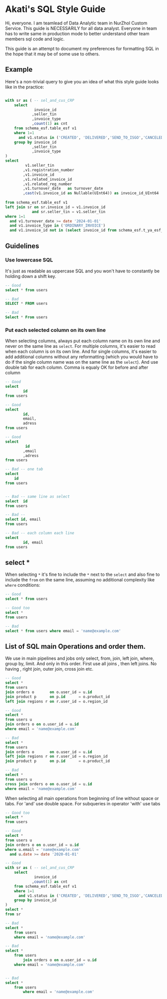 
# Akati's SQL Style Guide

Hi, everyone. I am teamlead of Data Analytic team in NurZhol Custom Service. This guide is NECESSARILY for all data analyst. Everyone in team has to write same in production mode to better understand other team members sql code and logic.

This guide is an attempt to document my preferences for formatting SQL in the hope that it may be of some use to others.  
 
## Example

Here's a non-trivial query to give you an idea of what this style guide looks like in the practice:

```sql

with sr as ( -- sel_and_cus_CRP
    select 
             invoice_id
            ,seller_tin
            ,invoice_type
            ,count(1) as cnt
    from schema_esf.table_esf v1
    where 1=1  
      and v1.status in ('CREATED', 'DELIVERED','SEND_TO_ISGO','CANCELED_BY_OGD')
    group by invoice_id
            ,seller_tin
            ,invoice_type
)
select 
         v1.seller_tin
        ,v1.registration_number
        ,v1.invoice_id
        ,v1.related_invoice_id
        ,v1.related_reg_number
        ,v1.turnover_date   as turnover_date
        ,cast(v1.invoice_id as Nullable(UInt64)) as invoice_id_UInt64
        
from schema_esf.table_esf v1
left join sr on sr.invoice_id = v1.invoice_id 
            and sr.seller_tin = v1.seller_tin
where 1=1
  and v1.turnover_date >= date '2024-01-01'
  and v1.invoice_type in ('ORDINARY_INVOICE') 
  and v1.invoice_id not in (select invoice_id from schema_esf.t_ya_esf_w_bad_status)

```
## Guidelines

### Use lowercase SQL

It's just as readable as uppercase SQL and you won't have to constantly be holding down a shift key.

```sql
-- Good
select * from users

-- Bad
SELECT * FROM users

-- Bad
Select * From users
```

### Put each selected column on its own line

When selecting columns, always put each column name on its own line and never on the same line as `select`. For multiple columns, it's easier to read when each column is on its own line. And for single columns, it's easier to add additional columns without any reformatting (which you would have to do if the single column name was on the same line as the `select`). And use double tab for each column. Comma is equaly OK for before and after column

```sql
-- Good
select 
        id
from users 

-- Good
select 
        id,
        email,
        adress
from users 

-- Good
select 
         id
        ,email
        ,adress
from users

-- Bad -- one tab
select 
    id
from users 


-- Bad -- same line as select
select  id
from users 

-- Bad --
select id, email
from users

-- Bad -- each column each line
select 
        id, email
from users 
```

## select *

When selecting `*` it's fine to include the `*` next to the `select` and also fine to include the `from` on the same line, assuming no additional complexity like `where` conditions:

```sql
-- Good
select * from users 

-- Good too
select *
from users

-- Bad
select * from users where email = 'name@example.com'
```

## List of SQL main Operations and order them. 

We use in main pipelines and jobs only select, from, join, left join, where, group by, limit. And only in this order. First use all joins , then left joins. No having , right join, outer join, cross join etc.


```sql
-- Good 
select *
from users
join orders o       on o.user_id = u.id
join product p      on p.id      = o.product_id 
left join regions r on r.user_id = o.region_id 

-- Good
select *
from users u
join orders o on o.user_id = u.id
where email = 'name@example.com' 

-- Bad
select *
from users
join orders o       on o.user_id = u.id
left join regions r on r.user_id = o.region_id 
join product p      on p.id      = o.product_id 

-- Bad
select *
from users u
cross join orders o on o.user_id = u.id
where email = 'name@example.com' 
```


When selecting all main operations from beginning of line without space or tabs. For 'and' use double space. For subqueries in operator 'with' use tabs

```sql
-- Good too
select *
from users

-- Good
select * 
from users u
join orders o on o.user_id = u.id
where u.email = 'name@example.com' 
  and u.date >= date '2020-01-01'

-- Good
with sr as ( -- sel_and_cus_CRP
    select 
             invoice_id 
            ,count(1) as cnt
    from schema_esf.table_esf v1
    where 1=1  
      and v1.status in ('CREATED', 'DELIVERED','SEND_TO_ISGO','CANCELED_BY_OGD')
    group by invoice_id 
)
select *
from sr

-- Bad
select * 
    from users 
    where email = 'name@example.com'

-- Bad
select * 
    from users 
        join orders o on o.user_id = u.id
    where email = 'name@example.com'


-- Bad
select * 
    from users 
        where email = 'name@example.com'

```